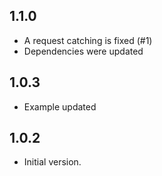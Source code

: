 ## 1.1.0

- A request catching is fixed (#1)
- Dependencies were updated

## 1.0.3

- Example updated

## 1.0.2

- Initial version.
